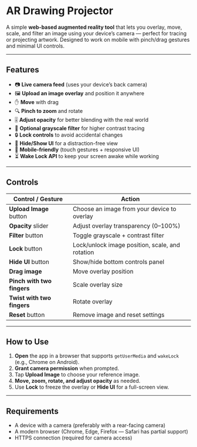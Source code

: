 # AR Drawing Projector

A simple **web-based augmented reality tool** that lets you overlay, move, scale, and filter an image using your device’s camera — perfect for tracing or projecting artwork.
Designed to work on mobile with pinch/drag gestures and minimal UI controls.

---

## Features

* 📷 **Live camera feed** (uses your device’s back camera)
* 🖼 **Upload an image overlay** and position it anywhere
* ✋ **Move** with drag
* 🔍 **Pinch to zoom** and rotate
* 🎚 **Adjust opacity** for better blending with the real world
* 🎨 **Optional grayscale filter** for higher contrast tracing
* 🔒 **Lock controls** to avoid accidental changes
* 📑 **Hide/Show UI** for a distraction-free view
* 📱 **Mobile-friendly** (touch gestures + responsive UI)
* ⏳ **Wake Lock API** to keep your screen awake while working

---

## Controls

| Control / Gesture          | Action                                          |
| -------------------------- | ----------------------------------------------- |
| **Upload Image** button    | Choose an image from your device to overlay     |
| **Opacity** slider         | Adjust overlay transparency (0–100%)            |
| **Filter** button          | Toggle grayscale + contrast filter              |
| **Lock** button            | Lock/unlock image position, scale, and rotation |
| **Hide UI** button         | Show/hide bottom controls panel                 |
| **Drag image**             | Move overlay position                           |
| **Pinch with two fingers** | Scale overlay size                              |
| **Twist with two fingers** | Rotate overlay                                  |
| **Reset** button           | Remove image and reset settings                 |

---

## How to Use

1. **Open** the app in a browser that supports `getUserMedia` and `wakeLock` (e.g., Chrome on Android).
2. **Grant camera permission** when prompted.
3. Tap **Upload Image** to choose your reference image.
4. **Move, zoom, rotate, and adjust opacity** as needed.
5. Use **Lock** to freeze the overlay or **Hide UI** for a full-screen view.

---

## Requirements

* A device with a camera (preferably with a rear-facing camera)
* A modern browser (Chrome, Edge, Firefox — Safari has partial support)
* HTTPS connection (required for camera access)
